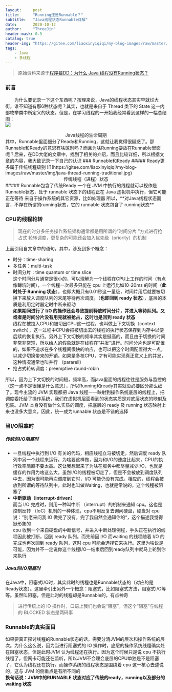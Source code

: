 ```yaml
---
layout:     post
title:      "Running还是Runnable？"
subtitle:   "Java线程状态Runnable详解"
date:       2020-10-12
author:     "ThreeJin"
header-mask: 0.5
catalog: true
header-img: "https://gitee.com/liaoxinyiqiqi/my-blog-images/raw/master/img/java-thread-running.jpg"
tags:
    - Java
    - 多线程
---
```

> 原始资料来源于[程序猿DD：为什么 Java 线程没有Running状态？](https://mp.weixin.qq.com/s?src=11&timestamp=1603758592&ver=2669&signature=E3sH2BNnAev9o4aAmRV*H*akRQXQyEKQ4FMz9AxYzZe74jBApx6LH7IT7NkTbKMUP2przZC9B*mxfvhq8srDTpO*VClnHdII0nBZd7di-QeGZnWUHeEMNw*DN9TLb5LC&new=1)

### 前言
&emsp;&emsp;为什么要记录一下这个东西呢？按理来说，Java的线程状态其实早就烂大街，谁不知道有那6种状态呢？其实，也就是来自于 Thread 类下的 State 这一内部枚举类中所定义的状态。但是，在学习线程的一开始我经常看到这样的一幅总结图：  
![](https://gitee.com/liaoxinyiqiqi/my-blog-images/raw/master/img/java-thread-life1.png)
<center>Java线程的生命周期</center>  
其中，Runnable里面细分了Ready和Running，这就让我觉得很疑惑了。那Runnable和Ready的意思有啥区别吗？而且为啥Running要放在Runnable里面呢？后来，在DD大佬的文章中，找到了相关的介绍，而且比较详细，所以根据文章的内容，我大致记录一下自己的认识
### Runnable和Ready
##### Ready更多属于传统线程级别
![](https://gitee.com/liaoxinyiqiqi/my-blog-images/raw/master/img/java-thread-running-traditional.jpg)
<center>传统线程（进程）状态</center>
##### Runnable包含了传统Ready
一个在 JVM 中执行的线程就可以视作是Runnable状态，处于 runnable 状态下的线程正在 Java 虚拟机中执行，但它可能正在等待 来自于操作系统的其它资源，比如处理器  
所以，**对Java线程状态而言，不存在所谓的running状态，它的 runnable 状态包含了 running状态**

### CPU的线程轮转
>现在的时分多任务操作系统架构通常都是用所谓的“时间分片 ”方式进行抢占式 轮转调度，更复杂的可能还会加入优先级（priority）的机制

上面引用自文章中的语句，其中，涉及到多个概念：  
- 时分：time-sharing  
- 多任务：multi-task  
- 时间分片：time quantum or time slice  
这个时间分片通常是很小的，可以理解为一个线程在CPU上工作的时间（有点像蹲坑时间），一个线程一次最多只能在 cpu 上运行比如10-20ms 的时间（**此时处于 Running 状态**），也即大概只有0.01秒这一量级，时间片用后就要被切换下来放入调度队列的末尾等待再次调度。（**也即回到 ready 状态**），底层的本质是利用定时器定时中断来驱动  
**如果期间进行了 I/O 的操作还会导致提前释放时间分片，并进入等待队列。又或者是时间分片没有用完就被抢占，这时也是回到 ready 状态**  
线程在被拉入CPU和被切出CPU这一过程，也叫做上下文切换（context switch），这一过程中CPU会把被切出去的线程的执行状态保存到内存中以便后续的恢复执行。另外上下文切换的频率其实是挺高的，而且由于切换的时间非常非常短，所以给人的假象就是在线程在“并发”进行。时间分片也是可配置的，如果不追求在多个线程间很快的响应，也可以把这个时间配置得大一点，以减少切换带来的开销。如果是多核CPU，才有可能实现真正意义上的并发，这种情况通常也叫并行 （pararell）  
- 抢占式轮转调度：preemptive round-robin   

所以，因为上下文切换的时间短，频率高，而java里面的线程往往是服务与监控的（这一点不是很懂是什么意思），所以Running和ready其实就没必要区分那么细了。现今主流的 JVM 实现都把 Java 线程一一映射到操作系统底层的线程上，把调度委托给了操作系统，我们在虚拟机层面看到的状态实质是对底层状态的映射及包装。JVM 本身没有做什么实质的调度，把底层的 ready 及 running 状态映射上来也没多大意义，因此，统一成为runnable 状态是不错的选择  

### 当I/O阻塞时
##### 传统的I/O阻塞时  
- 一旦线程中执行到 I/O 有关的代码，相应线程立马被切走，然后调度 ready 队列中另一个线程来运行。为啥要这样做，因为和I/O的速度比起来，CPU的执行效率简直不要太高。这让我想起来了为啥在服务中都尽量减少I/O，也就是缓存的作用为啥这么大。虽然I/O的线程被切走了，但是不会被放到调度队列中去，因为很可能再次调度到它时，I/O 可能仍没有完成。相应的，线程会被放到所谓的等待队列中，此时也叫做Waiting，也就是常说的，这个线程被阻塞了  
- **中断驱动（interrupt-driven）**  
而当 I/O 完成时，则用一种叫中断 （interrupt）的机制来通知 cpu。这也是控制反转 （IoC）机制的一种体现，cpu不用反复去询问硬盘，硬盘对 cpu 说：”别老来问我 IO 做完了没有，完了我自然会通知你的“，这个描述我觉得挺形象的  
cpu 收到一个来自硬盘的中断信号，并进入中断处理例程，手头正在执行的线程因此被打断，回到 ready 队列。而先前因 I/O 而waiting 的线程随着 I/O 的完成也再次回到 ready 队列，这时 cpu 可能会选择它来执行。这里为啥说是可能，因为并不一定说你这个线程I/O一结束后回到ready队列中就马上轮到你来执行  

##### Java的I/O阻塞时
在Java中，阻塞式I/O时，其实此时的线程也是Runnable状态的（对应的是Ready状态）。这里牵引出另外一个概念：阻塞式，比如阻塞式方法，阻塞式I/O等等。虽然叫阻塞，但是此时的线程却是Runnable的，有点神奇  
>进行传统上的 IO 操作时，口语上我们也会说“阻塞”，但这个“阻塞”与线程的 BLOCKED 状态是两码事

### Runnable的真实面目
如果要真正探讨线程的Runnable状态的话，需要分清JVM的层次和操作系统的层次。为什么这么说，因为当进行阻塞式的 IO 操作时，底层的操作系统线程确实处在阻塞状态，但是此时JVM 认为线程还在执行。因为这个时候只是说 cpu 不执行线程了，但网卡可能还在监听，所以JVM不会理会底层的CPU单独是不是阻塞了，它认为线程还在执行。而操作系统的线程状态是围绕着 cpu 这一核心去述说的，这与 JVM 的侧重点是有所不同的  
**换句话说：JVM中的RUNNABLE 状态对应了传统的ready，running以及部分的waiting 状态**  
